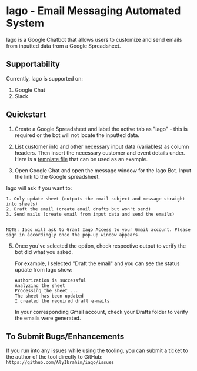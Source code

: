 # Iago - Email Messaging Automated System
Iago is a Google Chatbot that allows users to customize and send emails from inputted data from a Google Spreadsheet.

## Supportability
Currently, Iago is supported on: 
1. Google Chat 
2. Slack 

## Quickstart 
1. Create a Google Spreadsheet and label the active tab as "Iago" - this is required or the bot will not locate the inputted data.

3. List customer info and other necessary input data (variables) as column headers. Then insert the necessary customer and event details under. Here is a [template file](https://docs.google.com/spreadsheets/d/1MCf0II8vDfDoyAFzf-sdLgYkJj_P8AU9-GMAQC16zpg/edit?usp=sharing) that can be used as an example.

4. Open Google Chat and open the message window for the Iago Bot. Input the link to the Google spreadsheet.

  Iago will ask if you want to:

    1. Only update sheet (outputs the email subject and message straight into sheets)
    2. Draft the email (create email drafts but won't send)
    3. Send mails (create email from input data and send the emails)


    NOTE: Iago will ask to Grant Iago Access to your Gmail account. Please sign in accordingly once the pop-up window appears.

5. Once you've selected the option, check respective output to verify the bot did what you asked.

    For example, I selected "Draft the email" and you can see the status update from Iago show:

    ```
    Authorization is successful
    Analyzing the sheet
    Processing the sheet ...
    The sheet has been updated
    I created the required draft e-mails
    ```

    In your corresponding Gmail account, check your Drafts folder to verify the emails were generated.


## To Submit Bugs/Enhancements

If you run into any issues while using the tooling, you can submit a ticket to the author of the tool directly to GitHub:
```https://github.com/AlyIbrahim/iago/issues```
